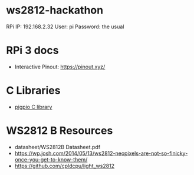 # ws2812-hackathon

RPi IP: 192.168.2.32
User: pi
Password: the usual

# RPi 3 docs

 * Interactive Pinout: https://pinout.xyz/

# C Libraries
 * [pigpio C library](http://abyz.me.uk/rpi/pigpio/pdif2.html)

# WS2812 B Resources

 * datasheet/WS2812B Datasheet.pdf
 * https://wp.josh.com/2014/05/13/ws2812-neopixels-are-not-so-finicky-once-you-get-to-know-them/
 * https://github.com/cpldcpu/light_ws2812
